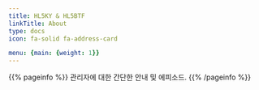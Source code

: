 ```yaml
---
title: HL5KY & HL5BTF
linkTitle: About
type: docs
icon: fa-solid fa-address-card

menu: {main: {weight: 1}}
---
```

<!--
----------------------------------------------------
상부 메뉴에 아이콘이 보이도록 하려면
menu: {main: {pre: <i class="fa-solid fa-address-card"></i>}}
weight: 60

상부 메뉴에서 아이콘을 없애려면
menu: {main: {weight: 60}}
----------------------------------------------------
메인 페이지 (첫 페이지)의 맨 아래, All rights Reserved 의 아래에 있는 "About xxxx"는
About 폴더가 있어야 표시되며, title의 내용이 그대로 표시된다.

그리고, 기본적으로 hugo.toml 에서 아래의 내용이 false가 되어야 표시된다.
footer_about_disable = false
----------------------------------------------------
-->
{{% pageinfo %}}
관리자에 대한 간단한 안내 및 에피소드.
{{% /pageinfo %}} 



